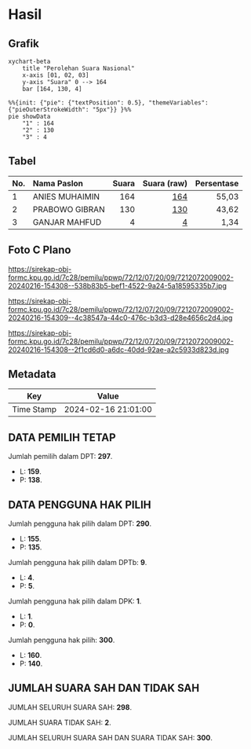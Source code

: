 # Hasil

## Grafik

```mermaid
xychart-beta
    title "Perolehan Suara Nasional"
    x-axis [01, 02, 03]
    y-axis "Suara" 0 --> 164
    bar [164, 130, 4]
```

```mermaid
%%{init: {"pie": {"textPosition": 0.5}, "themeVariables": {"pieOuterStrokeWidth": "5px"}} }%%
pie showData
    "1" : 164
    "2" : 130
    "3" : 4
```

## Tabel

| No. | Nama Paslon    | Suara | Suara (raw) | Persentase |
|:--- |:-------------- | -----:| -----------:| ----------:|
| 1   | ANIES MUHAIMIN | 164   | [164][p-1]  | 55,03      |
| 2   | PRABOWO GIBRAN | 130   | [130][p-2]  | 43,62      |
| 3   | GANJAR MAHFUD  | 4     | [4][p-3]    | 1,34       |


[p-1]: https://github.com/gigit-pemilu/pemilu-2024/blob/main/pilpres/hitung-suara/sub/72-sulawesi-tengah/sub/12-morowali-utara/sub/07-soyo-jaya/sub/2009-toddopoli-uebangke/sub/002-tps/sub/paslon-1.txt
[p-2]: https://github.com/gigit-pemilu/pemilu-2024/blob/main/pilpres/hitung-suara/sub/72-sulawesi-tengah/sub/12-morowali-utara/sub/07-soyo-jaya/sub/2009-toddopoli-uebangke/sub/002-tps/sub/paslon-2.txt
[p-3]: https://github.com/gigit-pemilu/pemilu-2024/blob/main/pilpres/hitung-suara/sub/72-sulawesi-tengah/sub/12-morowali-utara/sub/07-soyo-jaya/sub/2009-toddopoli-uebangke/sub/002-tps/sub/paslon-3.txt

## Foto C Plano

https://sirekap-obj-formc.kpu.go.id/7c28/pemilu/ppwp/72/12/07/20/09/7212072009002-20240216-154308--538b83b5-bef1-4522-9a24-5a18595335b7.jpg

https://sirekap-obj-formc.kpu.go.id/7c28/pemilu/ppwp/72/12/07/20/09/7212072009002-20240216-154309--4c38547a-44c0-476c-b3d3-d28e4656c2d4.jpg

https://sirekap-obj-formc.kpu.go.id/7c28/pemilu/ppwp/72/12/07/20/09/7212072009002-20240216-154308--2f1cd6d0-a6dc-40dd-92ae-a2c5933d823d.jpg


## Metadata

| Key        | Value               |
| ---------- | ------------------- |
| Time Stamp | 2024-02-16 21:01:00 |


## DATA PEMILIH TETAP

Jumlah pemilih dalam DPT: **297**.
 * L: **159**.
 * P: **138**.

## DATA PENGGUNA HAK PILIH

Jumlah pengguna hak pilih dalam DPT: **290**.
 * L: **155**.
 * P: **135**.

Jumlah pengguna hak pilih dalam DPTb: **9**.
 * L: **4**.
 * P: **5**.

Jumlah pengguna hak pilih dalam DPK: **1**.
 * L: **1**.
 * P: **0**.

Jumlah pengguna hak pilih: **300**.
 * L: **160**.
 * P: **140**.

## JUMLAH SUARA SAH DAN TIDAK SAH

JUMLAH SELURUH SUARA SAH: **298**.

JUMLAH SUARA TIDAK SAH: **2**.

JUMLAH SELURUH SUARA SAH DAN SUARA TIDAK SAH: **300**.



